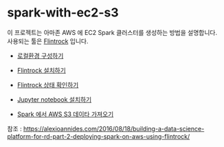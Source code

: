 # spark-with-ec2-s3

이 프로젝트는 아마존 AWS 에 EC2 Spark 클러스터를 생성하는 방법을 설명합니다.
사용되는 툴은 [Flintrock](https://github.com/nchammas/flintrock) 입니다.

- [로컬환경 구성하기](./01.setup-local.txt)

- [Flintrock 설치하기](./02.install-flintrock.txt)

- [Flintrock 상태 확인하기](./03.check-status.txt)

- [Jupyter notebook 설치하기](./04.configure-notebook.txt)

- [Spark 에서 AWS S3 데이타 가져오기](./05.get-file-from-s3.txt)



참조 : https://alexioannides.com/2016/08/18/building-a-data-science-platform-for-rd-part-2-deploying-spark-on-aws-using-flintrock/
